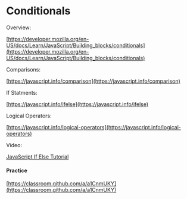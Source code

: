 # Conditionals
Overview:

[https://developer.mozilla.org/en-US/docs/Learn/JavaScript/Building_blocks/conditionals](https://developer.mozilla.org/en-US/docs/Learn/JavaScript/Building_blocks/conditionals)

Comparisons:

[https://javascript.info/comparison](https://javascript.info/comparison)

If Statments:

[https://javascript.info/ifelse](https://javascript.info/ifelse)

Logical Operators:

[https://javascript.info/logical-operators](https://javascript.info/logical-operators)

Video:

[JavaScript If Else Tutorial](https://www.youtube.com/watch?v=IsG4Xd6LlsM)

#### Practice
[https://classroom.github.com/a/a1CnmUKY](https://classroom.github.com/a/a1CnmUKY)
